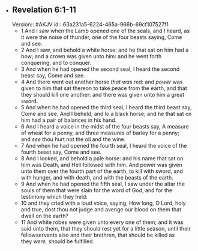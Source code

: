 - ## Revelation 6:1-11
  Version:: #AKJV
  id:: 63a231a5-6224-465a-966b-69cf107527f1
	- 1 And I saw when the Lamb opened one of the seals, and I heard, as it were the noise of thunder, one of the four beasts saying, Come and see.
	- 2 And I saw, and behold a white horse: and he that sat on him had a bow; and a crown was given unto him: and he went forth conquering, and to conquer.
	- 3 And when he had opened the second seal, I heard the second beast say, Come and see.
	- 4 And there went out another horse *that was* red: and *power* was given to him that sat thereon to take peace from the earth, and that they should kill one another: and there was given unto him a great sword.
	- 5 And when he had opened the third seal, I heard the third beast say, Come and see. And I beheld, and lo a black horse; and he that sat on him had a pair of balances in his hand.
	- 6 And I heard a voice in the midst of the four beasts say, A measure of wheat for a penny, and three measures of barley for a penny; and *see* thou hurt not the oil and the wine.
	- 7 And when he had opened the fourth seal, I heard the voice of the fourth beast say, Come and see.
	- 8 And I looked, and behold a pale horse: and his name that sat on him was Death, and Hell followed with him. And power was given unto them over the fourth part of the earth, to kill with sword, and with hunger, and with death, and with the beasts of the earth.
	- 9 And when he had opened the fifth seal, I saw under the altar the souls of them that were slain for the word of God, and for the testimony which they held:
	- 10 and they cried with a loud voice, saying, How long, O Lord, holy and true, dost thou not judge and avenge our blood on them that dwell on the earth?
	- 11 And white robes were given unto every one of them; and it was said unto them, that they should rest yet for a little season, until their fellowservants also and their brethren, that should be killed as they *were,* should be fulfilled.
